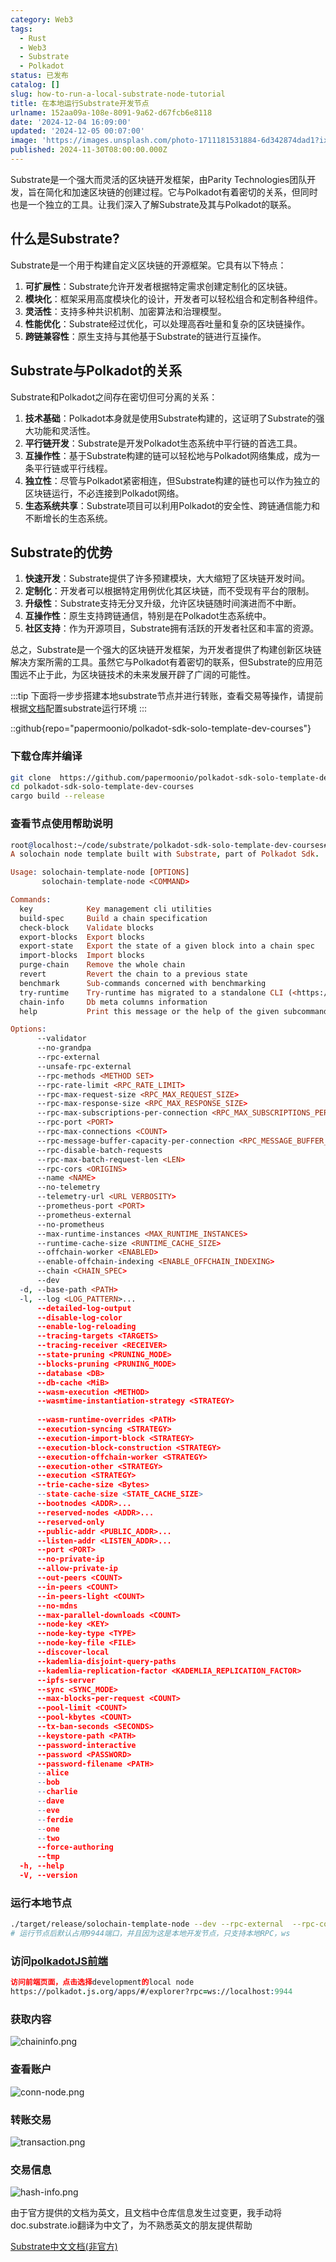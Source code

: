 ```yaml
---
category: Web3
tags:
  - Rust
  - Web3
  - Substrate
  - Polkadot
status: 已发布
catalog: []
slug: how-to-run-a-local-substrate-node-tutorial
title: 在本地运行Substrate开发节点
urlname: 152aa09a-108e-8091-9a62-d67fcb6e8118
date: '2024-12-04 16:09:00'
updated: '2024-12-05 00:07:00'
image: 'https://images.unsplash.com/photo-1711181531884-6d342874dad1?ixlib=rb-4.0.3&q=85&fm=jpg&crop=entropy&cs=srgb'
published: 2024-11-30T08:00:00.000Z
---
```


Substrate是一个强大而灵活的区块链开发框架，由Parity Technologies团队开发，旨在简化和加速区块链的创建过程。它与Polkadot有着密切的关系，但同时也是一个独立的工具。让我们深入了解Substrate及其与Polkadot的联系。


## 什么是Substrate?


Substrate是一个用于构建自定义区块链的开源框架。它具有以下特点：

1. **可扩展性**：Substrate允许开发者根据特定需求创建定制化的区块链。
2. **模块化**：框架采用高度模块化的设计，开发者可以轻松组合和定制各种组件。
3. **灵活性**：支持多种共识机制、加密算法和治理模型。
4. **性能优化**：Substrate经过优化，可以处理高吞吐量和复杂的区块链操作。
5. **跨链兼容性**：原生支持与其他基于Substrate的链进行互操作。

## Substrate与Polkadot的关系


Substrate和Polkadot之间存在密切但可分离的关系：

1. **技术基础**：Polkadot本身就是使用Substrate构建的，这证明了Substrate的强大功能和灵活性。
2. **平行链开发**：Substrate是开发Polkadot生态系统中平行链的首选工具。
3. **互操作性**：基于Substrate构建的链可以轻松地与Polkadot网络集成，成为一条平行链或平行线程。
4. **独立性**：尽管与Polkadot紧密相连，但Substrate构建的链也可以作为独立的区块链运行，不必连接到Polkadot网络。
5. **生态系统共享**：Substrate项目可以利用Polkadot的安全性、跨链通信能力和不断增长的生态系统。

## Substrate的优势

1. **快速开发**：Substrate提供了许多预建模块，大大缩短了区块链开发时间。
2. **定制化**：开发者可以根据特定用例优化其区块链，而不受现有平台的限制。
3. **升级性**：Substrate支持无分叉升级，允许区块链随时间演进而不中断。
4. **互操作性**：原生支持跨链通信，特别是在Polkadot生态系统中。
5. **社区支持**：作为开源项目，Substrate拥有活跃的开发者社区和丰富的资源。

总之，Substrate是一个强大的区块链开发框架，为开发者提供了构建创新区块链解决方案所需的工具。虽然它与Polkadot有着密切的联系，但Substrate的应用范围远不止于此，为区块链技术的未来发展开辟了广阔的可能性。


:::tip
下面将一步步搭建本地substrate节点并进行转账，查看交易等操作，请提前根据[文档](https://substrate-docs.pages.dev/en/install/macos/?mode=light)配置substrate运行环境
:::


::github{repo="papermoonio/polkadot-sdk-solo-template-dev-courses"}


### 下载仓库并编译


```bash
git clone  https://github.com/papermoonio/polkadot-sdk-solo-template-dev-courses 
cd polkadot-sdk-solo-template-dev-courses
cargo build --release
```


### 查看节点使用帮助说明


```prolog
root@localhost:~/code/substrate/polkadot-sdk-solo-template-dev-courses# ./target/release/solochain-template-node -h
A solochain node template built with Substrate, part of Polkadot Sdk.

Usage: solochain-template-node [OPTIONS]
       solochain-template-node <COMMAND>

Commands:
  key            Key management cli utilities
  build-spec     Build a chain specification
  check-block    Validate blocks
  export-blocks  Export blocks
  export-state   Export the state of a given block into a chain spec
  import-blocks  Import blocks
  purge-chain    Remove the whole chain
  revert         Revert the chain to a previous state
  benchmark      Sub-commands concerned with benchmarking
  try-runtime    Try-runtime has migrated to a standalone CLI (<https://github.com/paritytech/try-runtime-cli>). The subcommand exists as a stub and deprecation notice. It will be removed entirely some time after January 2024
  chain-info     Db meta columns information
  help           Print this message or the help of the given subcommand(s)

Options:
      --validator                                                                                Enable validator mode
      --no-grandpa                                                                               Disable GRANDPA
      --rpc-external                                                                             Listen to all RPC interfaces (default: local)
      --unsafe-rpc-external                                                                      Listen to all RPC interfaces
      --rpc-methods <METHOD SET>                                                                 RPC methods to expose. [default: auto] [possible values: auto, safe, unsafe]
      --rpc-rate-limit <RPC_RATE_LIMIT>                                                          RPC rate limiting (calls/minute) for each connection
      --rpc-max-request-size <RPC_MAX_REQUEST_SIZE>                                              Set the maximum RPC request payload size for both HTTP and WS in megabytes [default: 15]
      --rpc-max-response-size <RPC_MAX_RESPONSE_SIZE>                                            Set the maximum RPC response payload size for both HTTP and WS in megabytes [default: 15]
      --rpc-max-subscriptions-per-connection <RPC_MAX_SUBSCRIPTIONS_PER_CONNECTION>              Set the maximum concurrent subscriptions per connection [default: 1024]
      --rpc-port <PORT>                                                                          Specify JSON-RPC server TCP port
      --rpc-max-connections <COUNT>                                                              Maximum number of RPC server connections [default: 100]
      --rpc-message-buffer-capacity-per-connection <RPC_MESSAGE_BUFFER_CAPACITY_PER_CONNECTION>  The number of messages the RPC server is allowed to keep in memory [default: 64]
      --rpc-disable-batch-requests                                                               Disable RPC batch requests
      --rpc-max-batch-request-len <LEN>                                                          Limit the max length per RPC batch request
      --rpc-cors <ORIGINS>                                                                       Specify browser *origins* allowed to access the HTTP & WS RPC servers
      --name <NAME>                                                                              The human-readable name for this node
      --no-telemetry                                                                             Disable connecting to the Substrate telemetry server
      --telemetry-url <URL VERBOSITY>                                                            The URL of the telemetry server to connect to
      --prometheus-port <PORT>                                                                   Specify Prometheus exporter TCP Port
      --prometheus-external                                                                      Expose Prometheus exporter on all interfaces
      --no-prometheus                                                                            Do not expose a Prometheus exporter endpoint
      --max-runtime-instances <MAX_RUNTIME_INSTANCES>                                            The size of the instances cache for each runtime [max: 32] [default: 8]
      --runtime-cache-size <RUNTIME_CACHE_SIZE>                                                  Maximum number of different runtimes that can be cached [default: 2]
      --offchain-worker <ENABLED>                                                                Execute offchain workers on every block [default: when-authority] [possible values: always, never, when-authority]
      --enable-offchain-indexing <ENABLE_OFFCHAIN_INDEXING>                                      Enable offchain indexing API [default: false] [possible values: true, false]
      --chain <CHAIN_SPEC>                                                                       Specify the chain specification
      --dev                                                                                      Specify the development chain
  -d, --base-path <PATH>                                                                         Specify custom base path
  -l, --log <LOG_PATTERN>...                                                                     Sets a custom logging filter (syntax: `<target>=<level>`)
      --detailed-log-output                                                                      Enable detailed log output
      --disable-log-color                                                                        Disable log color output
      --enable-log-reloading                                                                     Enable feature to dynamically update and reload the log filter
      --tracing-targets <TARGETS>                                                                Sets a custom profiling filter
      --tracing-receiver <RECEIVER>                                                              Receiver to process tracing messages [default: log] [possible values: log]
      --state-pruning <PRUNING_MODE>                                                             Specify the state pruning mode
      --blocks-pruning <PRUNING_MODE>                                                            Specify the blocks pruning mode [default: archive-canonical]
      --database <DB>                                                                            Select database backend to use [possible values: rocksdb, paritydb, auto, paritydb-experimental]
      --db-cache <MiB>                                                                           Limit the memory the database cache can use
      --wasm-execution <METHOD>                                                                  Method for executing Wasm runtime code [default: compiled] [possible values: interpreted-i-know-what-i-do, compiled]
      --wasmtime-instantiation-strategy <STRATEGY>                                               The WASM instantiation method to use [default: pooling-copy-on-write] [possible values: pooling-copy-on-write, recreate-instance-copy-on-write, pooling,
                                                                                                 recreate-instance]
      --wasm-runtime-overrides <PATH>                                                            Specify the path where local WASM runtimes are stored
      --execution-syncing <STRATEGY>                                                             Runtime execution strategy for importing blocks during initial sync [possible values: native, wasm, both, native-else-wasm]
      --execution-import-block <STRATEGY>                                                        Runtime execution strategy for general block import (including locally authored blocks) [possible values: native, wasm, both, native-else-wasm]
      --execution-block-construction <STRATEGY>                                                  Runtime execution strategy for constructing blocks [possible values: native, wasm, both, native-else-wasm]
      --execution-offchain-worker <STRATEGY>                                                     Runtime execution strategy for offchain workers [possible values: native, wasm, both, native-else-wasm]
      --execution-other <STRATEGY>                                                               Runtime execution strategy when not syncing, importing or constructing blocks [possible values: native, wasm, both, native-else-wasm]
      --execution <STRATEGY>                                                                     The execution strategy that should be used by all execution contexts [possible values: native, wasm, both, native-else-wasm]
      --trie-cache-size <Bytes>                                                                  Specify the state cache size [default: 67108864]
      --state-cache-size <STATE_CACHE_SIZE>                                                      DEPRECATED: switch to `--trie-cache-size`
      --bootnodes <ADDR>...                                                                      Specify a list of bootnodes
      --reserved-nodes <ADDR>...                                                                 Specify a list of reserved node addresses
      --reserved-only                                                                            Whether to only synchronize the chain with reserved nodes
      --public-addr <PUBLIC_ADDR>...                                                             Public address that other nodes will use to connect to this node
      --listen-addr <LISTEN_ADDR>...                                                             Listen on this multiaddress
      --port <PORT>                                                                              Specify p2p protocol TCP port
      --no-private-ip                                                                            Always forbid connecting to private IPv4/IPv6 addresses
      --allow-private-ip                                                                         Always accept connecting to private IPv4/IPv6 addresses
      --out-peers <COUNT>                                                                        Number of outgoing connections we're trying to maintain [default: 8]
      --in-peers <COUNT>                                                                         Maximum number of inbound full nodes peers [default: 32]
      --in-peers-light <COUNT>                                                                   Maximum number of inbound light nodes peers [default: 100]
      --no-mdns                                                                                  Disable mDNS discovery (default: true)
      --max-parallel-downloads <COUNT>                                                           Maximum number of peers from which to ask for the same blocks in parallel [default: 5]
      --node-key <KEY>                                                                           Secret key to use for p2p networking
      --node-key-type <TYPE>                                                                     Crypto primitive to use for p2p networking [default: ed25519] [possible values: ed25519]
      --node-key-file <FILE>                                                                     File from which to read the node's secret key to use for p2p networking
      --discover-local                                                                           Enable peer discovery on local networks
      --kademlia-disjoint-query-paths                                                            Require iterative Kademlia DHT queries to use disjoint paths
      --kademlia-replication-factor <KADEMLIA_REPLICATION_FACTOR>                                Kademlia replication factor [default: 20]
      --ipfs-server                                                                              Join the IPFS network and serve transactions over bitswap protocol
      --sync <SYNC_MODE>                                                                         Blockchain syncing mode. [default: full] [possible values: full, fast, fast-unsafe, warp]
      --max-blocks-per-request <COUNT>                                                           Maximum number of blocks per request [default: 64]
      --pool-limit <COUNT>                                                                       Maximum number of transactions in the transaction pool [default: 8192]
      --pool-kbytes <COUNT>                                                                      Maximum number of kilobytes of all transactions stored in the pool [default: 20480]
      --tx-ban-seconds <SECONDS>                                                                 How long a transaction is banned for
      --keystore-path <PATH>                                                                     Specify custom keystore path
      --password-interactive                                                                     Use interactive shell for entering the password used by the keystore
      --password <PASSWORD>                                                                      Password used by the keystore
      --password-filename <PATH>                                                                 File that contains the password used by the keystore
      --alice                                                                                    Shortcut for `--name Alice --validator`
      --bob                                                                                      Shortcut for `--name Bob --validator`
      --charlie                                                                                  Shortcut for `--name Charlie --validator`
      --dave                                                                                     Shortcut for `--name Dave --validator`
      --eve                                                                                      Shortcut for `--name Eve --validator`
      --ferdie                                                                                   Shortcut for `--name Ferdie --validator`
      --one                                                                                      Shortcut for `--name One --validator`
      --two                                                                                      Shortcut for `--name Two --validator`
      --force-authoring                                                                          Enable authoring even when offline
      --tmp                                                                                      Run a temporary node
  -h, --help                                                                                     Print help (see more with '--help')
  -V, --version                                                                                  Print version
```


### 运行本地节点


```bash
./target/release/solochain-template-node --dev --rpc-external  --rpc-cors all
# 运行节点后默认占用9944端口，并且因为这是本地开发节点，只支持本地RPC，ws
```


### 访问[polkadotJS前端](https://polkadot.js.org/apps/#/explorer?rpc=ws://localhost:9944)


```prolog
访问前端页面，点击选择development的local node
https://polkadot.js.org/apps/#/explorer?rpc=ws://localhost:9944
```


### 获取内容


![chaininfo.png](https://prod-files-secure.s3.us-west-2.amazonaws.com/5d24fe63-e567-4804-86f9-9fdc62e13082/89be5adf-5619-4306-be75-45b425e3c446/chaininfo.png?X-Amz-Algorithm=AWS4-HMAC-SHA256&X-Amz-Content-Sha256=UNSIGNED-PAYLOAD&X-Amz-Credential=ASIAZI2LB4663ZTHNZ5D%2F20250316%2Fus-west-2%2Fs3%2Faws4_request&X-Amz-Date=20250316T053454Z&X-Amz-Expires=3600&X-Amz-Security-Token=IQoJb3JpZ2luX2VjEMr%2F%2F%2F%2F%2F%2F%2F%2F%2F%2FwEaCXVzLXdlc3QtMiJIMEYCIQCHSbV8KB9zzYMay3cevhkmAcE0tWilS8Tu6JH5nlPeEgIhANB9FrM6C6O7hWLuDiwGVlZVhlLCkrqW67MZBGtkPQgbKv8DCCMQABoMNjM3NDIzMTgzODA1IgymSkiCejriuhElg0oq3AOipdC3wrj1rHq%2BhwgrPPzXSEJWfXpcVkm49N%2Brj52EV77nieSaoouOch3q4L8xLKKIOeUcwBJT4GzpWTFMtP24xvYBeDtQVl%2BZQeZeiWfuTiHWYrw8vUvBLqe4Py2NBaLrQ82AMaJ8GPz20d%2B5ifSZVHIkWdIWZW2WkvhPO%2FxooSjfa5NVzmqdSnLcuiknI8eAYb20IM0868Qp8Drmcd8ACqgHNqYAH6AtkjBrF0aPv%2FhcBjID0xKRKsyT4WQiPhBxNSWriNAN0vVC6vvpFn4KqL0muo6DOhftHs9rK0eaBUtGxlDLdbSh54EsH1nFs8NP5xl4pt1d2ZIzQq%2FDkrmlKJ1Mu9kX3zI3IaotOOkMtaE50KYAnXWyqTpWEeci3ONiXvuG8o3VAWvSwqNzkPAhW4QKdc2yPZiiCgPOkU3cmo1Au7mctJy4Udonc1Er4PhCI%2FDZUI5K3NhceJRa9MpVrWX%2BM9rfo5Rtjyqy99%2BvRs8b60%2B4bPS6GaiY46eqQ8Ed1q9WcK0XeU2BlnaJmzu7cjZzGX4C0wH8wjFkBx%2F93uv1V0jeFRIvGltt3r%2Fkvoi9wgW2rekAp0gydQpb6w3b%2BVENILqD7KQoLzEXvSfwYSeoZObiLC7aRQ5z3jCK2di%2BBjqkAeRJkt%2B6qwaA7YtLlj8LSW6UMR9iIf8%2FMQ2tHmge1HASfcb4OVblNIhs2xkgKrQ4Q35V1cHreYMwI0USQTQ5FwEJXrC7%2BJ6ZKw6ri6YcHV8nnq7haEwx9y7GN1XMAMDpMNmdVq1LnosaDKCaA2hxxLjxTj%2Bnr7HTK5TJIO3GoitG%2BBG1llzUkEpQZlYHOnrsYKs8p6b5WdHwDUFuUUgPrl%2B9XU4J&X-Amz-Signature=bb2330209ae89c424e93daaf7388e03f4ed70ddf3735f0e043d2ed2b82a46d83&X-Amz-SignedHeaders=host&x-id=GetObject)


### 查看账户


![conn-node.png](https://prod-files-secure.s3.us-west-2.amazonaws.com/5d24fe63-e567-4804-86f9-9fdc62e13082/05964f92-c6d8-42d1-b4a1-b3a852295683/conn-node.png?X-Amz-Algorithm=AWS4-HMAC-SHA256&X-Amz-Content-Sha256=UNSIGNED-PAYLOAD&X-Amz-Credential=ASIAZI2LB4663ZTHNZ5D%2F20250316%2Fus-west-2%2Fs3%2Faws4_request&X-Amz-Date=20250316T053454Z&X-Amz-Expires=3600&X-Amz-Security-Token=IQoJb3JpZ2luX2VjEMr%2F%2F%2F%2F%2F%2F%2F%2F%2F%2FwEaCXVzLXdlc3QtMiJIMEYCIQCHSbV8KB9zzYMay3cevhkmAcE0tWilS8Tu6JH5nlPeEgIhANB9FrM6C6O7hWLuDiwGVlZVhlLCkrqW67MZBGtkPQgbKv8DCCMQABoMNjM3NDIzMTgzODA1IgymSkiCejriuhElg0oq3AOipdC3wrj1rHq%2BhwgrPPzXSEJWfXpcVkm49N%2Brj52EV77nieSaoouOch3q4L8xLKKIOeUcwBJT4GzpWTFMtP24xvYBeDtQVl%2BZQeZeiWfuTiHWYrw8vUvBLqe4Py2NBaLrQ82AMaJ8GPz20d%2B5ifSZVHIkWdIWZW2WkvhPO%2FxooSjfa5NVzmqdSnLcuiknI8eAYb20IM0868Qp8Drmcd8ACqgHNqYAH6AtkjBrF0aPv%2FhcBjID0xKRKsyT4WQiPhBxNSWriNAN0vVC6vvpFn4KqL0muo6DOhftHs9rK0eaBUtGxlDLdbSh54EsH1nFs8NP5xl4pt1d2ZIzQq%2FDkrmlKJ1Mu9kX3zI3IaotOOkMtaE50KYAnXWyqTpWEeci3ONiXvuG8o3VAWvSwqNzkPAhW4QKdc2yPZiiCgPOkU3cmo1Au7mctJy4Udonc1Er4PhCI%2FDZUI5K3NhceJRa9MpVrWX%2BM9rfo5Rtjyqy99%2BvRs8b60%2B4bPS6GaiY46eqQ8Ed1q9WcK0XeU2BlnaJmzu7cjZzGX4C0wH8wjFkBx%2F93uv1V0jeFRIvGltt3r%2Fkvoi9wgW2rekAp0gydQpb6w3b%2BVENILqD7KQoLzEXvSfwYSeoZObiLC7aRQ5z3jCK2di%2BBjqkAeRJkt%2B6qwaA7YtLlj8LSW6UMR9iIf8%2FMQ2tHmge1HASfcb4OVblNIhs2xkgKrQ4Q35V1cHreYMwI0USQTQ5FwEJXrC7%2BJ6ZKw6ri6YcHV8nnq7haEwx9y7GN1XMAMDpMNmdVq1LnosaDKCaA2hxxLjxTj%2Bnr7HTK5TJIO3GoitG%2BBG1llzUkEpQZlYHOnrsYKs8p6b5WdHwDUFuUUgPrl%2B9XU4J&X-Amz-Signature=7f7c450c8598a1d3d8eaab9e997a586c83379d81c7164f4dd2d7d4fa85ed7d13&X-Amz-SignedHeaders=host&x-id=GetObject)


### 转账交易


![transaction.png](https://prod-files-secure.s3.us-west-2.amazonaws.com/5d24fe63-e567-4804-86f9-9fdc62e13082/65593d3b-9b56-4fbe-a383-1447c903127f/transaction.png?X-Amz-Algorithm=AWS4-HMAC-SHA256&X-Amz-Content-Sha256=UNSIGNED-PAYLOAD&X-Amz-Credential=ASIAZI2LB4663ZTHNZ5D%2F20250316%2Fus-west-2%2Fs3%2Faws4_request&X-Amz-Date=20250316T053454Z&X-Amz-Expires=3600&X-Amz-Security-Token=IQoJb3JpZ2luX2VjEMr%2F%2F%2F%2F%2F%2F%2F%2F%2F%2FwEaCXVzLXdlc3QtMiJIMEYCIQCHSbV8KB9zzYMay3cevhkmAcE0tWilS8Tu6JH5nlPeEgIhANB9FrM6C6O7hWLuDiwGVlZVhlLCkrqW67MZBGtkPQgbKv8DCCMQABoMNjM3NDIzMTgzODA1IgymSkiCejriuhElg0oq3AOipdC3wrj1rHq%2BhwgrPPzXSEJWfXpcVkm49N%2Brj52EV77nieSaoouOch3q4L8xLKKIOeUcwBJT4GzpWTFMtP24xvYBeDtQVl%2BZQeZeiWfuTiHWYrw8vUvBLqe4Py2NBaLrQ82AMaJ8GPz20d%2B5ifSZVHIkWdIWZW2WkvhPO%2FxooSjfa5NVzmqdSnLcuiknI8eAYb20IM0868Qp8Drmcd8ACqgHNqYAH6AtkjBrF0aPv%2FhcBjID0xKRKsyT4WQiPhBxNSWriNAN0vVC6vvpFn4KqL0muo6DOhftHs9rK0eaBUtGxlDLdbSh54EsH1nFs8NP5xl4pt1d2ZIzQq%2FDkrmlKJ1Mu9kX3zI3IaotOOkMtaE50KYAnXWyqTpWEeci3ONiXvuG8o3VAWvSwqNzkPAhW4QKdc2yPZiiCgPOkU3cmo1Au7mctJy4Udonc1Er4PhCI%2FDZUI5K3NhceJRa9MpVrWX%2BM9rfo5Rtjyqy99%2BvRs8b60%2B4bPS6GaiY46eqQ8Ed1q9WcK0XeU2BlnaJmzu7cjZzGX4C0wH8wjFkBx%2F93uv1V0jeFRIvGltt3r%2Fkvoi9wgW2rekAp0gydQpb6w3b%2BVENILqD7KQoLzEXvSfwYSeoZObiLC7aRQ5z3jCK2di%2BBjqkAeRJkt%2B6qwaA7YtLlj8LSW6UMR9iIf8%2FMQ2tHmge1HASfcb4OVblNIhs2xkgKrQ4Q35V1cHreYMwI0USQTQ5FwEJXrC7%2BJ6ZKw6ri6YcHV8nnq7haEwx9y7GN1XMAMDpMNmdVq1LnosaDKCaA2hxxLjxTj%2Bnr7HTK5TJIO3GoitG%2BBG1llzUkEpQZlYHOnrsYKs8p6b5WdHwDUFuUUgPrl%2B9XU4J&X-Amz-Signature=fc4fa4777a9c0e48ada39c5d7ec016f80da74ca303338eb8687b79c8ffc66567&X-Amz-SignedHeaders=host&x-id=GetObject)


### 交易信息


![hash-info.png](https://prod-files-secure.s3.us-west-2.amazonaws.com/5d24fe63-e567-4804-86f9-9fdc62e13082/7b9b0ba8-edf2-4998-9e9d-9cde7a64aa23/hash-info.png?X-Amz-Algorithm=AWS4-HMAC-SHA256&X-Amz-Content-Sha256=UNSIGNED-PAYLOAD&X-Amz-Credential=ASIAZI2LB4663ZTHNZ5D%2F20250316%2Fus-west-2%2Fs3%2Faws4_request&X-Amz-Date=20250316T053454Z&X-Amz-Expires=3600&X-Amz-Security-Token=IQoJb3JpZ2luX2VjEMr%2F%2F%2F%2F%2F%2F%2F%2F%2F%2FwEaCXVzLXdlc3QtMiJIMEYCIQCHSbV8KB9zzYMay3cevhkmAcE0tWilS8Tu6JH5nlPeEgIhANB9FrM6C6O7hWLuDiwGVlZVhlLCkrqW67MZBGtkPQgbKv8DCCMQABoMNjM3NDIzMTgzODA1IgymSkiCejriuhElg0oq3AOipdC3wrj1rHq%2BhwgrPPzXSEJWfXpcVkm49N%2Brj52EV77nieSaoouOch3q4L8xLKKIOeUcwBJT4GzpWTFMtP24xvYBeDtQVl%2BZQeZeiWfuTiHWYrw8vUvBLqe4Py2NBaLrQ82AMaJ8GPz20d%2B5ifSZVHIkWdIWZW2WkvhPO%2FxooSjfa5NVzmqdSnLcuiknI8eAYb20IM0868Qp8Drmcd8ACqgHNqYAH6AtkjBrF0aPv%2FhcBjID0xKRKsyT4WQiPhBxNSWriNAN0vVC6vvpFn4KqL0muo6DOhftHs9rK0eaBUtGxlDLdbSh54EsH1nFs8NP5xl4pt1d2ZIzQq%2FDkrmlKJ1Mu9kX3zI3IaotOOkMtaE50KYAnXWyqTpWEeci3ONiXvuG8o3VAWvSwqNzkPAhW4QKdc2yPZiiCgPOkU3cmo1Au7mctJy4Udonc1Er4PhCI%2FDZUI5K3NhceJRa9MpVrWX%2BM9rfo5Rtjyqy99%2BvRs8b60%2B4bPS6GaiY46eqQ8Ed1q9WcK0XeU2BlnaJmzu7cjZzGX4C0wH8wjFkBx%2F93uv1V0jeFRIvGltt3r%2Fkvoi9wgW2rekAp0gydQpb6w3b%2BVENILqD7KQoLzEXvSfwYSeoZObiLC7aRQ5z3jCK2di%2BBjqkAeRJkt%2B6qwaA7YtLlj8LSW6UMR9iIf8%2FMQ2tHmge1HASfcb4OVblNIhs2xkgKrQ4Q35V1cHreYMwI0USQTQ5FwEJXrC7%2BJ6ZKw6ri6YcHV8nnq7haEwx9y7GN1XMAMDpMNmdVq1LnosaDKCaA2hxxLjxTj%2Bnr7HTK5TJIO3GoitG%2BBG1llzUkEpQZlYHOnrsYKs8p6b5WdHwDUFuUUgPrl%2B9XU4J&X-Amz-Signature=646b935ae920be67c9df08afca8de176ff4ec845ce39fc4a2e568b202bc7426f&X-Amz-SignedHeaders=host&x-id=GetObject)


由于官方提供的文档为英文，且文档中仓库信息发生过变更，我手动将doc.substrate.io翻译为中文了，为不熟悉英文的朋友提供帮助


[ Substrate中文文档(非官方)](https://substrate-docs.pages.dev/en/tutorials/build-a-blockchain/?mode=light)

